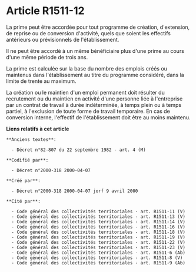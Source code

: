# Article R1511-12

La prime peut être accordée pour tout programme de création, d'extension, de reprise ou de conversion d'activité, quels que
soient les effectifs antérieurs ou prévisionnels de l'établissement.

Il ne peut être accordé à un même bénéficiaire plus d'une prime au cours d'une même période de trois ans.

La prime est calculée sur la base du nombre des emplois créés ou maintenus dans l'établissement au titre du programme
considéré, dans la limite de trente au maximum.

La création ou le maintien d'un emploi permanent doit résulter du recrutement ou du maintien en activité d'une personne liée
à l'entreprise par un contrat de travail à durée indéterminée, à temps plein ou à temps partiel, à l'exclusion de toute forme
de travail temporaire. En cas de conversion interne, l'effectif de l'établissement doit être au moins maintenu.

**Liens relatifs à cet article**

	**Anciens textes**:

	  - Décret n°82-807 du 22 septembre 1982 - art. 4 (M)

	**Codifié par**:

	  - Décret n°2000-318 2000-04-07

	**Créé par**:

	  - Décret n°2000-318 2000-04-07 jorf 9 avril 2000

	**Cité par**:

	  - Code général des collectivités territoriales - art. R1511-11 (V)
	  - Code général des collectivités territoriales - art. R1511-13 (V)
	  - Code général des collectivités territoriales - art. R1511-14 (V)
	  - Code général des collectivités territoriales - art. R1511-16 (V)
	  - Code général des collectivités territoriales - art. R1511-18 (V)
	  - Code général des collectivités territoriales - art. R1511-19 (V)
	  - Code général des collectivités territoriales - art. R1511-22 (V)
	  - Code général des collectivités territoriales - art. R1511-23 (V)
	  - Code général des collectivités territoriales - art. R1511-6 (Ab)
	  - Code général des collectivités territoriales - art. R1511-8 (V)
	  - Code général des collectivités territoriales - art. R1511-9 (Ab)
